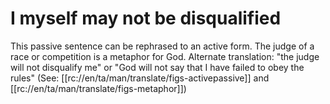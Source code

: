 # I myself may not be disqualified

This passive sentence can be rephrased to an active form. The judge of a race or competition is a metaphor for God. Alternate translation: "the judge will not disqualify me" or "God will not say that I have failed to obey the rules" (See: [[rc://en/ta/man/translate/figs-activepassive]] and [[rc://en/ta/man/translate/figs-metaphor]])

